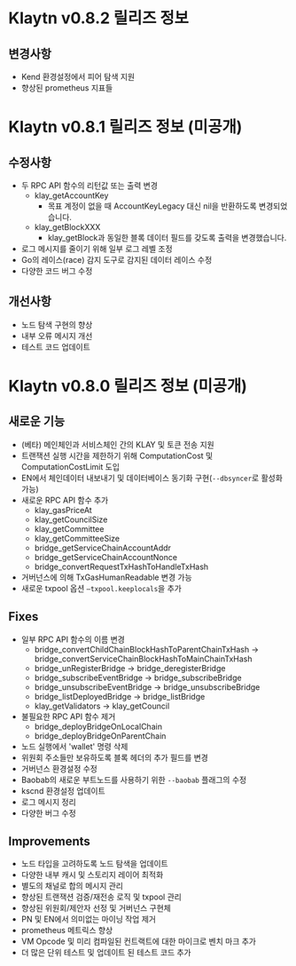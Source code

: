 # Klaytn v0.8.2 릴리즈 정보 <a id="release-notes-for-klaytn-v0-8-2"></a>

## 변경사항 <a id="changes"></a>
* Kend 환경설정에서 피어 탐색 지원
* 향상된 prometheus 지표들


# Klaytn v0.8.1 릴리즈 정보 (미공개) <a id="release-notes-for-klaytn-v0-8-1-unpublished"></a>

## 수정사항 <a id="fixes"></a>
* 두 RPC API 함수의 리턴값 또는 출력 변경
   * klay_getAccountKey
       * 목표 계정이 없을 때 AccountKeyLegacy 대신 nil을 반환하도록 변경되었습니다.
   * klay_getBlockXXX
       * klay_getBlock과 동일한 블록 데이터 필드를 갖도록 출력을 변경했습니다.
* 로그 메시지를 줄이기 위해 일부 로그 레벨 조정
* Go의 레이스(race) 감지 도구로 감지된 데이터 레이스 수정
* 다양한 코드 버그 수정

## 개선사항 <a id="improvements"></a>
* 노드 탐색 구현의 향상
* 내부 오류 메시지 개선
* 테스트 코드 업데이트


# Klaytn v0.8.0 릴리즈 정보 (미공개) <a id="release-notes-for-klaytn-v0-8-0-unpublished"></a>

## 새로운 기능 <a id="new-features"></a>
* (베타) 메인체인과 서비스체인 간의 KLAY 및 토큰 전송 지원
* 트랜잭션 실행 시간을 제한하기 위해 ComputationCost 및 ComputationCostLimit 도입
* EN에서 체인데이터 내보내기 및 데이터베이스 동기화 구현(`--dbsyncer`로 활성화 가능)
* 새로운 RPC API 함수 추가
   * klay_gasPriceAt
   * klay_getCouncilSize
   * klay_getCommittee
   * klay_getCommitteeSize
   * bridge_getServiceChainAccountAddr
   * bridge_getServiceChainAccountNonce
   * bridge_convertRequestTxHashToHandleTxHash
* 거버넌스에 의해 TxGasHumanReadable 변경 가능
* 새로운 txpool 옵션 `—txpool.keeplocals`을 추가

## Fixes <a id="fixes"></a>
* 일부 RPC API 함수의 이름 변경
   * bridge_convertChildChainBlockHashToParentChainTxHash -> bridge_convertServiceChainBlockHashToMainChainTxHash
   * bridge_unRegisterBridge -> bridge_deregisterBridge
   * bridge_subscribeEventBridge -> bridge_subscribeBridge
   * bridge_unsubscribeEventBridge -> bridge_unsubscribeBridge
   * bridge_listDeployedBridge -> bridge_listBridge
   * klay_getValidators -> klay_getCouncil
* 불필요한 RPC API 함수 제거
   * bridge_deployBridgeOnLocalChain
   * bridge_deployBridgeOnParentChain
* 노드 실행에서 'wallet' 명령 삭제
* 위원회 주소들만 보유하도록 블록 헤더의 추가 필드를 변경
* 거버넌스 환경설정 수정
* Baobab의 새로운 부트노드를 사용하기 위한 `--baobab` 플래그의 수정
* kscnd 환경설정 업데이트
* 로그 메시지 정리
* 다양한 버그 수정

## Improvements <a id="improvements"></a>
* 노드 타입을 고려하도록 노드 탐색을 업데이트
* 다양한 내부 캐시 및 스토리지 레이어 최적화
* 별도의 채널로 합의 메시지 관리
* 향상된 트랜잭션 검증/재전송 로직 및 txpool 관리
* 향상된 위원회/제안자 선정 및 거버넌스 구현체
* PN 및 EN에서 의미없는 마이닝 작업 제거
* prometheus 메트릭스 향상
* VM Opcode 및 미리 컴파일된 컨트랙트에 대한 마이크로 벤치 마크 추가
* 더 많은 단위 테스트 및 업데이트 된 테스트 코드 추가

